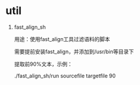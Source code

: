 # util

1. fast_align_sh

    用途：使用fast_align工具过滤语料的脚本
    
    需要提前安装fast_align，并添加到/usr/bin等目录下
    
    提取前90%文本，示例：
    
    ./fast_align_sh/run sourcefile targetfile 90
